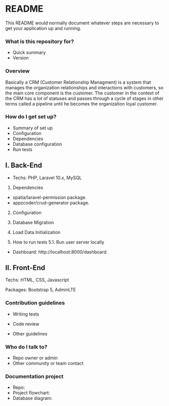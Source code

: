 # README #

This README would normally document whatever steps are necessary to get your application up and running.

### What is this repository for? ###

* Quick summary
* Version

### Overview ###
Basically a CRM (Customer Relationship Managment) is a system that manages the organization relationships and interactions with customers, so the main core component is the customer. The customer in the context of the CRM has a lot of statuses and passes through a cycle of stages in other terms called a pipeline until he becomes the organization loyal customer.

### How do I get set up? ###

* Summary of set up
* Configuration
* Dependencies
* Database configuration
* Run tests

## I. Back-End
- Techs: PHP, Laravel 10.x, MySQL

1. Dependencies

- spatia/laravel-permission package.
- appzcoder/crud-generator package.

2. Configuration

3. Database Migration

4. Load Data Initialization

5. How to run tests
5.1. Run user server locally

- Dashboard: http://localhost:8000/dashboard

## II. Front-End
Techs: HTML, CSS, Javascript

Packages: Bootstrap 5, AdminLTE

### Contribution guidelines ###

* Writing tests

* Code review

* Other guidelines

### Who do I talk to? ###

* Repo owner or admin
* Other community or team contact

### Documentation project
- Repo: 
- Project flowchart: 
- Database diagram: 
